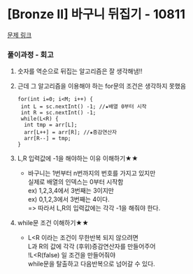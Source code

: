 # [Bronze II] 바구니 뒤집기 - 10811 

[문제 링크](https://www.acmicpc.net/problem/10811) 

### 풀이과정 - 회고
1. 숫자를 역순으로 뒤집는 알고리즘은 잘 생각해냄!!
2. 근데 그 알고리즘을 이용해야 하는 for문의 조건은 생각하지 못했음

       for(int i=0; i<M; i++) {
        int L = sc.nextInt() -1; //★배열 0부터 시작
        int R = sc.nextInt() -1;
        while(L<R) {
         int tmp = arr[L];
         arr[L++] = arr[R]; //★증감연산자
         arr[R--] = tmp;				
       }	


3. L,R 입력값에 -1을 해야하는 이유 이해하기★★<br>
   - 바구니는 1번부터 n번까지의 번호를 가지고 있지만<br>
       실제로  배열의 인덱스는 0부터 시작함<br>
       ex) 1,2,3,4에서 3번째는 3이지만<br>
       ex) 0,1,2,3에서 3번째는 4이다.<br>
   => 따라서 L,R의 입력값에는 각각 -1을 해줘야 한다.

4. while문 조건 이해하기★★<br>
   - L<R 이라는 조건이 무한반복 되지 않으려면<br>
     L과 R의 값에 각각 (후위)증감연산자를 만들어주어<br>
     !L<R(false) 일 조건을 만들어줘야<br>
     while문을 탈출하고 다음반복으로 넘어갈 수 있다.
